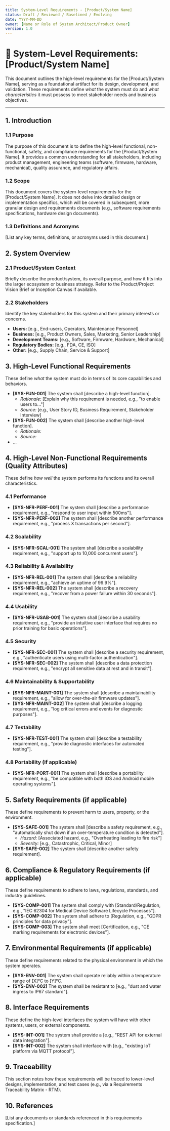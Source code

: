 ```yaml
---
title: System-Level Requirements - [Product/System Name]
status: Draft / Reviewed / Baselined / Evolving
date: YYYY-MM-DD
owner: [Name or Role of System Architect/Product Owner]
version: 1.0
---
```


# 📝 System-Level Requirements: [Product/System Name]

This document outlines the high-level requirements for the [Product/System Name], serving as a foundational artifact for its design, development, and validation. These requirements define *what* the system must do and *what characteristics* it must possess to meet stakeholder needs and business objectives.

---

## 1. Introduction

### 1.1 Purpose

The purpose of this document is to define the high-level functional, non-functional, safety, and compliance requirements for the [Product/System Name]. It provides a common understanding for all stakeholders, including product management, engineering teams (software, firmware, hardware, mechanical), quality assurance, and regulatory affairs.

### 1.2 Scope

This document covers the system-level requirements for the [Product/System Name]. It does not delve into detailed design or implementation specifics, which will be covered in subsequent, more granular design and requirements documents (e.g., software requirements specifications, hardware design documents).

### 1.3 Definitions and Acronyms

[List any key terms, definitions, or acronyms used in this document.]

## 2. System Overview

### 2.1 Product/System Context

Briefly describe the product/system, its overall purpose, and how it fits into the larger ecosystem or business strategy. Refer to the Product/Project Vision Brief or Inception Canvas if available.

### 2.2 Stakeholders

Identify the key stakeholders for this system and their primary interests or concerns.

* **Users:** [e.g., End-users, Operators, Maintenance Personnel]
* **Business:** [e.g., Product Owners, Sales, Marketing, Senior Leadership]
* **Development Teams:** [e.g., Software, Firmware, Hardware, Mechanical]
* **Regulatory Bodies:** [e.g., FDA, CE, ISO]
* **Other:** [e.g., Supply Chain, Service & Support]

## 3. High-Level Functional Requirements

These define *what* the system must do in terms of its core capabilities and behaviors.

* **[SYS-FUN-001]** The system shall [describe a high-level function].
    * *Rationale:* [Explain why this requirement is needed, e.g., "to enable users to..."]
    * *Source:* [e.g., User Story ID, Business Requirement, Stakeholder Interview]
* **[SYS-FUN-002]** The system shall [describe another high-level function].
    * *Rationale:*
    * *Source:*
* ...

## 4. High-Level Non-Functional Requirements (Quality Attributes)

These define *how well* the system performs its functions and its overall characteristics.

### 4.1 Performance

* **[SYS-NFR-PERF-001]** The system shall [describe a performance requirement, e.g., "respond to user input within 500ms"].
* **[SYS-NFR-PERF-002]** The system shall [describe another performance requirement, e.g., "process X transactions per second"].

### 4.2 Scalability

* **[SYS-NFR-SCAL-001]** The system shall [describe a scalability requirement, e.g., "support up to 10,000 concurrent users"].

### 4.3 Reliability & Availability

* **[SYS-NFR-REL-001]** The system shall [describe a reliability requirement, e.g., "achieve an uptime of 99.9%"].
* **[SYS-NFR-REL-002]** The system shall [describe a recovery requirement, e.g., "recover from a power failure within 30 seconds"].

### 4.4 Usability

* **[SYS-NFR-USAB-001]** The system shall [describe a usability requirement, e.g., "provide an intuitive user interface that requires no prior training for basic operations"].

### 4.5 Security

* **[SYS-NFR-SEC-001]** The system shall [describe a security requirement, e.g., "authenticate users using multi-factor authentication"].
* **[SYS-NFR-SEC-002]** The system shall [describe a data protection requirement, e.g., "encrypt all sensitive data at rest and in transit"].

### 4.6 Maintainability & Supportability

* **[SYS-NFR-MAINT-001]** The system shall [describe a maintainability requirement, e.g., "allow for over-the-air firmware updates"].
* **[SYS-NFR-MAINT-002]** The system shall [describe a logging requirement, e.g., "log critical errors and events for diagnostic purposes"].

### 4.7 Testability

* **[SYS-NFR-TEST-001]** The system shall [describe a testability requirement, e.g., "provide diagnostic interfaces for automated testing"].

### 4.8 Portability (if applicable)

* **[SYS-NFR-PORT-001]** The system shall [describe a portability requirement, e.g., "be compatible with both iOS and Android mobile operating systems"].

## 5. Safety Requirements (if applicable)

These define requirements to prevent harm to users, property, or the environment.

* **[SYS-SAFE-001]** The system shall [describe a safety requirement, e.g., "automatically shut down if an over-temperature condition is detected"].
    * *Hazard:* [Associated hazard, e.g., "Overheating leading to fire risk"]
    * *Severity:* [e.g., Catastrophic, Critical, Minor]
* **[SYS-SAFE-002]** The system shall [describe another safety requirement].

## 6. Compliance & Regulatory Requirements (if applicable)

These define requirements to adhere to laws, regulations, standards, and industry guidelines.

* **[SYS-COMP-001]** The system shall comply with [Standard/Regulation, e.g., "IEC 62304 for Medical Device Software Lifecycle Processes"].
* **[SYS-COMP-002]** The system shall adhere to [Regulation, e.g., "GDPR principles for data privacy"].
* **[SYS-COMP-003]** The system shall meet [Certification, e.g., "CE marking requirements for electronic devices"].

## 7. Environmental Requirements (if applicable)

These define requirements related to the physical environment in which the system operates.

* **[SYS-ENV-001]** The system shall operate reliably within a temperature range of [X]°C to [Y]°C.
* **[SYS-ENV-002]** The system shall be resistant to [e.g., "dust and water ingress to IP67 standard"].

## 8. Interface Requirements

These define the high-level interfaces the system will have with other systems, users, or external components.

* **[SYS-INT-001]** The system shall provide a [e.g., "REST API for external data integration"].
* **[SYS-INT-002]** The system shall interface with [e.g., "existing IoT platform via MQTT protocol"].

## 9. Traceability

This section notes how these requirements will be traced to lower-level designs, implementation, and test cases (e.g., via a Requirements Traceability Matrix - RTM).

## 10. References

[List any documents or standards referenced in this requirements specification.]
